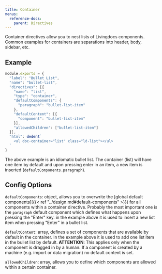 ```yaml
---
title: Container
menus:
  reference-docs:
    parent: Directives
---
```


Container directives allow you to nest lists of Livingdocs components. Common examples for containers are separations into header, body, sidebar, etc.

## Example

```js
module.exports = {
  "label": "Bullet List",
  "name": "bullet-list",
  "directives": [{
    "name": "list",
    "type": "container",
    "defaultComponents": {
      "paragraph": "bullet-list-item"
    },
    "defaultContent": [{
      "component": "bullet-list-item"
    }],
    "allowedChildren": ["bullet-list-item"]
  }],
  "html": dedent`
    <ul doc-container="list" class="ld-list"></ul>
  `
}
```

The above example is an idiomatic bullet list. The container (list) will have one item by default and upon pressing enter in an item, a new item is inserted (`defaultComponents.paragraph`).

## Config Options

`defaultComponents`: object, allows you to overwrite the [global default components]({{< ref "../design.md#default-components" >}}) for all components within a container directive. Probably the most important one is the `paragraph` default component which defines what happens upon pressing the "Enter" key. in the example above it is used to insert a new list item when pressing "Enter" in a bullet list.

`defaultContent`: array, defines a set of components that are available by default in the container. In the example above it is used to add one list item in the bullet list by default.
**ATTENTION**: This applies only when the component is dragged in by a human. If a component is created by a machine (e.g. import or data migration) no default content is set.

`allowedChildren`: array, allows you to define which components are allowed within a certain container.
